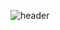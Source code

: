 <!--타이틀-->
![header](https://capsule-render.vercel.app/api?type=venom&color=gradient&height=300&section=header&text=heesu%20Jang&fontSize=200&stroke=FFFFFF)
